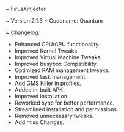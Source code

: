 ~ FirusXinjector

~ Version:2.1.3
~ Codename: Quantum

~ Changelog:
- Enhanced CPU/GPU functionality.
- Improved Kernel Tweaks.
- Improved Virtual Machine Tweaks.
- Improved busybox Compatibility.
- Optimized RAM management tweaks.
- Improved task management.
- Add GMS Killer in profiles.
- Added in-built APK.
- Improved installation.
- Reworked sync for better performance.
- Streamlined installation and permissions.
- Removed unnecessary tweaks.
- Add misc Changes.

